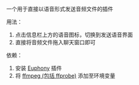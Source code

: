 一个用于直接以语音形式发送音频文件的插件

用法：
1. 点击信息栏上方的语音图标，切换到发送语音界面
2. 直接将音频文件拖入聊天窗口即可

依赖：
1. 安装 [Euphony](https://github.com/xtaw/LiteLoaderQQNT-Euphony) 插件
2. 将 [ffmpeg (包括 ffprobe)](https://ffmpeg.org) 添加至环境变量